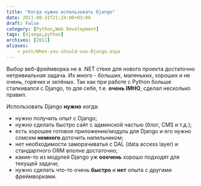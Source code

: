 ```yaml
---
title: "Когда нужно использовать Django"
date: 2011-08-31T21:24:00+03:00
draft: False
category: [Python,Web Development]
tags: [django,python]
archives: [2011]
aliases:
    - post/When-you-should-use-Django.aspx
---
```



Выбор веб-фреймворка не в .NET стеке для нового проекта достаточно нетривиальная задача. Их много - больших, маленьких, хороших и не очень, горячих и зелёных. Так как при работе с Python больше сталкивался с Django, то для себя, т.е. **очень IMHO**, сделал несколько правил.

Использовать Django **нужно** когда: 

- нужно получить опыт с Django;
- нужно сделать быстро сайт с админской частью (блог, CMS и т.д.);
- есть хорошее готовое приложение/модуль для Django и его нужно сомсем **немного** доточить напильником;
- нет необходимости заморачиватья с DAL (data access layer) и стандартного ORM вполне достаточно;
- какие-то из модулей Django уж **ооочень** хорошо подходят для текущей задачи;
- нужно сделать что-то очень **быстро** и **нет** опыта с другими фреймворками.

 

